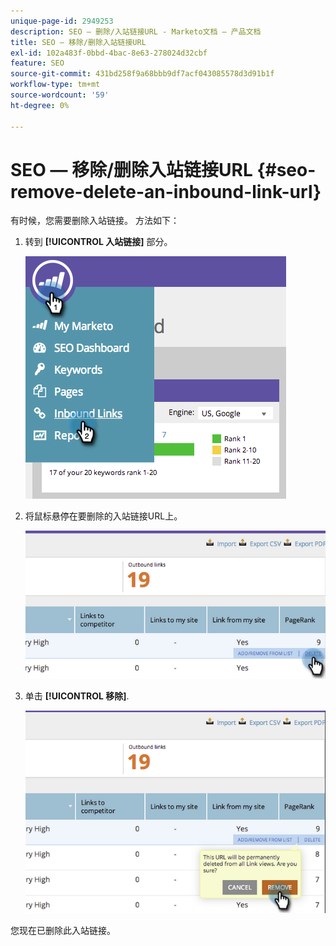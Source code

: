 ```yaml
---
unique-page-id: 2949253
description: SEO — 删除/入站链接URL - Marketo文档 — 产品文档
title: SEO — 移除/删除入站链接URL
exl-id: 102a483f-0bbd-4bac-8e63-278024d32cbf
feature: SEO
source-git-commit: 431bd258f9a68bbb9df7acf043085578d3d91b1f
workflow-type: tm+mt
source-wordcount: '59'
ht-degree: 0%

---
```


# SEO — 移除/删除入站链接URL {#seo-remove-delete-an-inbound-link-url}

有时候，您需要删除入站链接。 方法如下：

1. 转到 **[!UICONTROL 入站链接]** 部分。

   ![](assets/image2014-9-18-13-3a47-3a3.png)

1. 将鼠标悬停在要删除的入站链接URL上。

   ![](assets/image2014-9-18-13-3a49-3a34.png)

1. 单击 **[!UICONTROL 移除]**.

   ![](assets/image2014-9-18-13-3a49-3a44.png)

您现在已删除此入站链接。
